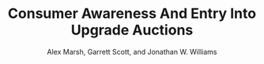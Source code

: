 ---
permalink: /ConsumerAwarenessAndEntryIntoUpgradeAuctions/
pdf: "https://alexmarsh.io/files/research/papers/ConsumerAwarenessAndEntryIntoUpgradeAuctions.pdf"
title: "Consumer Awareness And Entry Into Upgrade Auctions"
description: 'Download "Consumer Awareness And Entry Into Upgrade Auctions" by Alex Marsh, Garrett Scott, and Jonathan W. Williams'
author: "Alex Marsh, Garrett Scott, and Jonathan W. Williams"
---
